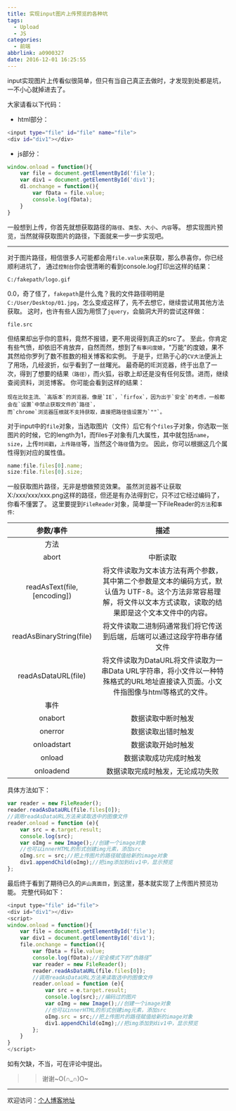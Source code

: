 ```yaml
---
title: 实现input图片上传预览的各种坑
tags:
  - Upload
  - JS 
categories:
  - 前端
abbrlink: a0900327
date: 2016-12-01 16:25:55
---
```


input实现图片上传看似很简单，但只有当自己真正去做时，才发现到处都是坑，一不小心就掉进去了。
<!--more-->

大家请看以下代码：
* html部分：
```Bash
<input type="file" id="file" name="file">
<div id="div1"></div>
```
* js部分：
```Javascript
window.onload = function(){
	var file = document.getElementById('file');
	var div1 = document.getElementById('div1');
	d1.onchange = function(){
        var fData = file.value;
        console.log(fData);
	}
}
```
一般想到上传，你首先就想获取路径的`路径`、`类型`、`大小`、`内容`等。
想实现图片预览，当然就得获取图片的路径，下面就来一步一步实现吧。

---
对于图片路径，相信很多人可能都会用`file.value`来获取，那么恭喜你，你已经顺利进坑了，
通过`控制台`你会很清晰的看到console.log打印出这样的结果：
```
C:/fakepath/logo.gif
```
0.0，奇了怪了，`fakepath`是什么鬼？我的文件路径明明是`C:/User/Desktop/01.jpg`，怎么变成这样了，先不去想它，继续尝试用其他方法获取。
这时，也许有些人因为用惯了`jquery`，会脑洞大开的尝试这样做：

```
file.src
```
但结果却出乎你的意料，竟然不报错，更不用说得到真正的src了。
至此，你肯定有些气愤，却依旧不肯放弃，自然而然，想到了`有事问度娘`，"万能"的度娘，果不其然给你罗列了数不胜数的相关博客和实例。
于是乎，烂熟于心的`CV大法`便派上了用场，几经波折，似乎看到了一丝曙光。
最奇葩的IE浏览器，终于出息了一次，得到了想要的结果`（路径）`，而火狐，谷歌上却还是没有任何反馈。进而，继续查阅资料，浏览博客。
你可能会看到这样的结果：

	现在比较主流、`高版本`的浏览器，像是`IE`，`firfox`，因为出于`安全`的考虑，一般都会在`设置`中禁止获取文件的`路径`，
	而`chrome`浏览器压根就不支持获取，直接把路径值设置为`""`。

对于input中的`file`对象，当选取图片（文件）后它有个`files`子对象，你选取一张图片的时候，它的length为1，而files子对象有几大属性，其中就包括`name`，`size`，上传`时间戳`，`上传路径`等，当然这个`路径`值为`空`。
因此，你可以根据这几个属性得到对应的属性值。
```javascript
name:file.files[0].name;
size:file.files[0].size;
```
一般获取图片路径，无非是想做预览效果。
虽然浏览器不让获取X:/xxx/xxx/xxx.png这样的路径，但还是有办法得到它，只不过它经过编码了，你看不懂罢了。
这里要提到`FileReader`对象，简单提一下FileReader的`方法`和`事件`:

|					参数/事件				|					描述				|
|:-----------------------------------------:|:-------------------------------------:|
|方法||
|abort|中断读取|
|readAsText(file, [encoding])|将文件读取为文本该方法有两个参数，其中第二个参数是文本的编码方式，默认值为 UTF-8。这个方法非常容易理解，将文件以文本方式读取，读取的结果即是这个文本文件中的内容。|
|readAsBinaryString(file)|将文件读取二进制码通常我们将它传送到后端，后端可以通过这段字符串存储文件|
|readAsDataURL(file)|将文件读取为DataURL将文件读取为一串Data URL字符串，将小文件以一种特殊格式的URL地址直接读入页面。小文件指图像与html等格式的文件。|
|事件||
|onabort|数据读取中断时触发|
|onerror|数据读取出错时触发|
|onloadstart|数据读取开始时触发|
|onload|数据读取成功完成时触发|
|onloadend|数据读取完成时触发，无论成功失败|

具体方法如下：
```javascript
var reader = new FileReader();
reader.readAsDataURL(file.files[0]);
//调用readAsDataURL方法来读取选中的图像文件
reader.onload = function (e){
	var src = e.target.result;
	console.log(src);
	var oImg = new Image();//创建一个image对象
	//也可以innerHTML的形式创建img元素，添加src
	oImg.src = src;//把上传图片的路径赋值给新的image对象
	div1.appendChild(oImg);//把img添加到div1中，显示预览
};
```
最后终于看到了期待已久的`庐山真面目`，到这里，基本就实现了上传图片预览功能。
完整代码如下：
```javascript
<input type="file" id="file">
<div id="div1"></div>
<script>
window.onload = function(){
	var file = document.getElementById('file');
	var div1 = document.getElementById('div1');
	file.onchange = function(){
		var fData = file.value;
		console.log(fData);//安全模式下的“伪路径”
		var reader = new FileReader();
		reader.readAsDataURL(file.files[0]);
		//调用readAsDataURL方法来读取选中的图像文件
		reader.onload = function (e){
			var src = e.target.result;
			console.log(src);//编码过的图片
			var oImg = new Image();//创建一个image对象
			//也可以innerHTML的形式创建img元素，添加src
			oImg.src = src;//把上传图片的路径赋值给新的image对象
			div1.appendChild(oImg);//把img添加到div1中，显示预览
		};
	}
}
</script>
```
如有欠缺，不当，可在评论中提出。
>> 谢谢~O(∩_∩)O~

---

欢迎访问：[个人博客地址](//tiven.cn/p/a0900327/ "天問博客")
